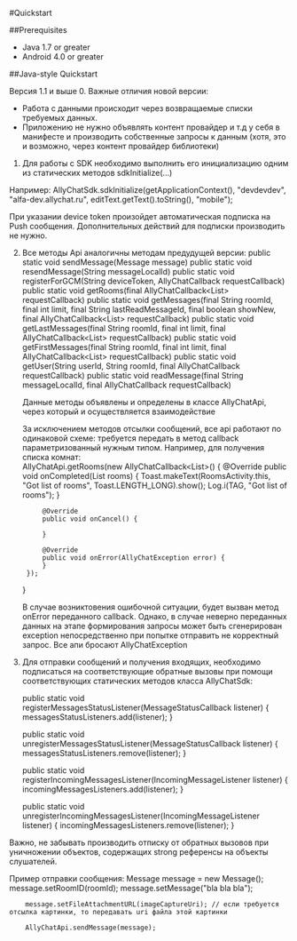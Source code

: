 #Quickstart

##Prerequisites
- Java 1.7 or greater
- Android 4.0 or greater

##Java-style Quickstart

Версия 1.1 и выше
0. Важные отличия новой версии:

- Работа с данными происходит через возвращаемые списки требуемых данных.
- Приложению не нужно объявлять контент провайдер и т.д у себя в манифесте и производить собственные запросы к данным (хотя, это и возможно, через контент провайдер библиотеки)


1. Для работы с SDK необходимо выполнить его инициализацию одним из статических методов sdkInitialize(...)

Например: AllyChatSdk.sdkInitialize(getApplicationContext(), "devdevdev", "alfa-dev.allychat.ru", editText.getText().toString(), "mobile");

При указании device token произойдет автоматическая подписка на Push сообщения. Дополнительных действий для подписки производить не нужно.

2. Все методы Api аналогичны методам предудущей версии:
    public static void sendMessage(Message message)
    public static void resendMessage(String messageLocalId)
    public static void registerForGCM(String deviceToken, AllyChatCallback<Integer> requestCallback)
    public static void getRooms(final AllyChatCallback<List<Room>> requestCallback)
    public static void getMessages(final String roomId, final int limit, final String lastReadMessageId, final boolean showNew, final AllyChatCallback<List<Message>> requestCallback)
    public static void getLastMessages(final String roomId, final int limit, final AllyChatCallback<List<Message>> requestCallback)
    public static void getFirstMessages(final String roomId, final int limit, final AllyChatCallback<List<Message>> requestCallback)
    public static void getUser(String userId, String roomId, final AllyChatCallback<User> requestCallback)
    public static void readMessage(final String messageLocalId, final AllyChatCallback<Message> requestCallback)

    Данные методы объявлены и определены в классе AllyChatApi, через который и осуществляется взаимодействие
    
    За исключением методов отсылки сообщений, все api работают по одинаковой схеме: требуется передать в метод callback параметризованный нужным типом.
    Например, для получения списка комнат:    
        AllyChatApi.getRooms(new AllyChatCallback<List<Room>>() {
            @Override
            public void onCompleted(List<Room> rooms) {
                Toast.makeText(RoomsActivity.this, "Got list of rooms", Toast.LENGTH_LONG).show();
                Log.i(TAG, "Got list of rooms");
            }

            @Override
            public void onCancel() {

            }

            @Override
            public void onError(AllyChatException error) {
            }
        });
    }
    
    В случае возниктовения ошибочной ситуации, будет вызван метод onError переданного callback. Однако, в случае неверно переданных данных на этапе формирования запросы может быть сгенерирован exception непосредственно при попытке отправить не корректный запрос. Все апи бросают AllyChatException

3. Для отправки сообщений и получения входящих, необходимо подписаться на соответствующие обратные вызовы при помощи соответствующих статических методов класса AllyChatSdk:

    public static void registerMessagesStatusListener(MessageStatusCallback listener) {
        messagesStatusListeners.add(listener);
    }

    public static void unregisterMessagesStatusListener(MessageStatusCallback listener) {
        messagesStatusListeners.remove(listener);
    }

    public static void registerIncomingMessagesListener(IncomingMessageListener listener) {
        incomingMessagesListeners.add(listener);
    }

    public static void unregisterIncomingMessagesListener(IncomingMessageListener listener) {
        incomingMessagesListeners.remove(listener);
    }


Важно, не забывать производить отписку от обратных вызовов при уничножении объектов, содержащих strong референсы на объекты слушателей.

Пример отправки сообщения:
        Message message = new Message();
        message.setRoomID(roomId);
        message.setMessage("bla bla bla");

        message.setFileAttachmentURL(imageCaptureUri); // если требуется отсылка картинки, то передавать uri файла этой картинки

        AllyChatApi.sendMessage(message);